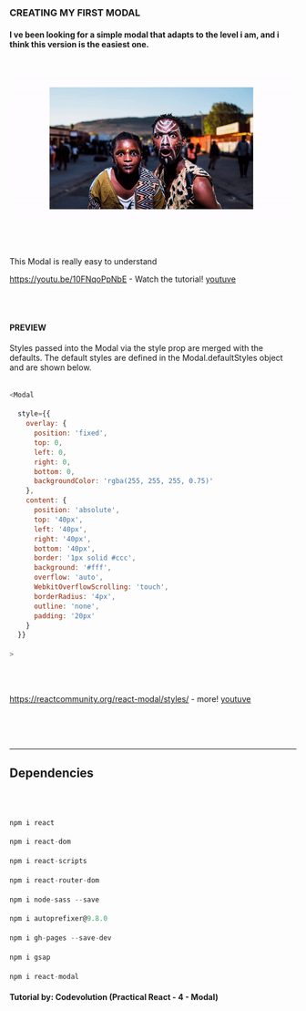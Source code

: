 ### CREATING MY FIRST MODAL

#### I ve been looking for a simple modal that adapts to the level i am, and i think this version is the easiest one.


<br>

[<img src="./src/img/preview.gif">](https://nadiamariduena.github.io/animated-portfolio-with-intersection-observer/)

<br>
<br>




<p>This Modal is really easy to understand </p>

https://youtu.be/10FNqoPpNbE - Watch the tutorial!
[youtuve](https://www.youtube.com/watch?v=10FNqoPpNbE)

<br>
<br>

#### PREVIEW

<p> Styles passed into the Modal via the style prop are merged with the defaults. The default styles are defined in the Modal.defaultStyles object and are shown below.</p>

```javascript

<Modal

  style={{
    overlay: {
      position: 'fixed',
      top: 0,
      left: 0,
      right: 0,
      bottom: 0,
      backgroundColor: 'rgba(255, 255, 255, 0.75)'
    },
    content: {
      position: 'absolute',
      top: '40px',
      left: '40px',
      right: '40px',
      bottom: '40px',
      border: '1px solid #ccc',
      background: '#fff',
      overflow: 'auto',
      WebkitOverflowScrolling: 'touch',
      borderRadius: '4px',
      outline: 'none',
      padding: '20px'
    }
  }}

>
```
<br>
<br>

https://reactcommunity.org/react-modal/styles/ - more!
[youtuve](https://reactcommunity.org/react-modal/styles/)

<br>
<br>
<br>

<hr>

## Dependencies

<br>

```javascript

npm i react

npm i react-dom

npm i react-scripts

npm i react-router-dom

npm i node-sass --save

npm i autoprefixer@9.8.0

npm i gh-pages --save-dev

npm i gsap

npm i react-modal
```

#### Tutorial by: Codevolution (Practical React - 4 - Modal)
